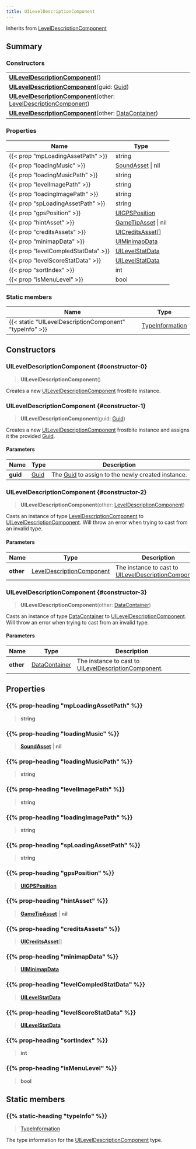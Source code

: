 ```yaml
---
title: UILevelDescriptionComponent
---
```


Inherits from 
[LevelDescriptionComponent](/vext/ref/fb/leveldescriptioncomponent)

## Summary
### Constructors
| |
| ----------- |
| **[UILevelDescriptionComponent](#constructor-0)**() |
| **[UILevelDescriptionComponent](#constructor-1)**(guid: [Guid](/vext/ref/shared/class/guid)) |
| **[UILevelDescriptionComponent](#constructor-2)**(other: [LevelDescriptionComponent](/vext/ref/fb/leveldescriptioncomponent)) |
| **[UILevelDescriptionComponent](#constructor-3)**(other: [DataContainer](/vext/ref/shared/class/datacontainer)) |

### Properties
| Name | Type |
| ---- | ---- |
| {{< prop "mpLoadingAssetPath" >}} | string |
| {{< prop "loadingMusic" >}} | [SoundAsset](/vext/ref/fb/soundasset) \| nil |
| {{< prop "loadingMusicPath" >}} | string |
| {{< prop "levelImagePath" >}} | string |
| {{< prop "loadingImagePath" >}} | string |
| {{< prop "spLoadingAssetPath" >}} | string |
| {{< prop "gpsPosition" >}} | [UIGPSPosition](/vext/ref/fb/uigpsposition) |
| {{< prop "hintAsset" >}} | [GameTipAsset](/vext/ref/fb/gametipasset) \| nil |
| {{< prop "creditsAssets" >}} | [UICreditsAsset](/vext/ref/fb/uicreditsasset)[] |
| {{< prop "minimapData" >}} | [UIMinimapData](/vext/ref/fb/uiminimapdata) |
| {{< prop "levelCompledStatData" >}} | [UILevelStatData](/vext/ref/fb/uilevelstatdata) |
| {{< prop "levelScoreStatData" >}} | [UILevelStatData](/vext/ref/fb/uilevelstatdata) |
| {{< prop "sortIndex" >}} | int |
| {{< prop "isMenuLevel" >}} | bool |

### Static members
| Name | Type |
| ---- | ---- |
| {{< static "UILevelDescriptionComponent" "typeInfo" >}} | [TypeInformation](/vext/ref/shared/class/typeinformation) |

## Constructors
### UILevelDescriptionComponent {#constructor-0}
> **UILevelDescriptionComponent**()

Creates a new [UILevelDescriptionComponent](/vext/ref/fb/uileveldescriptioncomponent) frostbite instance.

### UILevelDescriptionComponent {#constructor-1}
> **UILevelDescriptionComponent**(guid: [Guid](/vext/ref/shared/class/guid))

Creates a new [UILevelDescriptionComponent](/vext/ref/fb/uileveldescriptioncomponent) frostbite instance and assigns it the provided [Guid](/vext/ref/shared/class/guid).

#### Parameters
| Name | Type | Description |
| ---- | ---- | ----------- |
| **guid** | [Guid](/vext/ref/shared/class/guid) | The [Guid](/vext/ref/shared/class/guid) to assign to the newly created instance. |

### UILevelDescriptionComponent {#constructor-2}
> **UILevelDescriptionComponent**(other: [LevelDescriptionComponent](/vext/ref/fb/leveldescriptioncomponent))

Casts an instance of type [LevelDescriptionComponent](/vext/ref/fb/leveldescriptioncomponent) to [UILevelDescriptionComponent](/vext/ref/fb/uileveldescriptioncomponent). Will throw an error when trying to cast from an invalid type.

#### Parameters
| Name | Type | Description |
| ---- | ---- | ----------- |
| **other** | [LevelDescriptionComponent](/vext/ref/fb/leveldescriptioncomponent) | The instance to cast to [UILevelDescriptionComponent](/vext/ref/fb/uileveldescriptioncomponent). |

### UILevelDescriptionComponent {#constructor-3}
> **UILevelDescriptionComponent**(other: [DataContainer](/vext/ref/shared/class/datacontainer))

Casts an instance of type [DataContainer](/vext/ref/shared/class/datacontainer) to [UILevelDescriptionComponent](/vext/ref/fb/uileveldescriptioncomponent). Will throw an error when trying to cast from an invalid type.

#### Parameters
| Name | Type | Description |
| ---- | ---- | ----------- |
| **other** | [DataContainer](/vext/ref/shared/class/datacontainer) | The instance to cast to [UILevelDescriptionComponent](/vext/ref/fb/uileveldescriptioncomponent). |

## Properties
### {{% prop-heading "mpLoadingAssetPath" %}}
> **string**

### {{% prop-heading "loadingMusic" %}}
> **[SoundAsset](/vext/ref/fb/soundasset)** | **nil**

### {{% prop-heading "loadingMusicPath" %}}
> **string**

### {{% prop-heading "levelImagePath" %}}
> **string**

### {{% prop-heading "loadingImagePath" %}}
> **string**

### {{% prop-heading "spLoadingAssetPath" %}}
> **string**

### {{% prop-heading "gpsPosition" %}}
> **[UIGPSPosition](/vext/ref/fb/uigpsposition)**

### {{% prop-heading "hintAsset" %}}
> **[GameTipAsset](/vext/ref/fb/gametipasset)** | **nil**

### {{% prop-heading "creditsAssets" %}}
> **[UICreditsAsset](/vext/ref/fb/uicreditsasset)**[]

### {{% prop-heading "minimapData" %}}
> **[UIMinimapData](/vext/ref/fb/uiminimapdata)**

### {{% prop-heading "levelCompledStatData" %}}
> **[UILevelStatData](/vext/ref/fb/uilevelstatdata)**

### {{% prop-heading "levelScoreStatData" %}}
> **[UILevelStatData](/vext/ref/fb/uilevelstatdata)**

### {{% prop-heading "sortIndex" %}}
> **int**

### {{% prop-heading "isMenuLevel" %}}
> **bool**

## Static members
### {{% static-heading "typeInfo" %}}
> [TypeInformation](/vext/ref/shared/class/typeinformation)

The type information for the [UILevelDescriptionComponent](/vext/ref/fb/uileveldescriptioncomponent) type.

